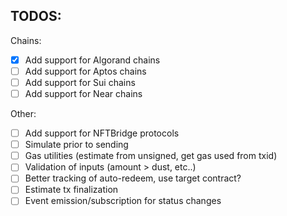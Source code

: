 ## TODOS:

Chains:

- [x] Add support for Algorand chains
- [ ] Add support for Aptos chains
- [ ] Add support for Sui chains
- [ ] Add support for Near chains

Other:

- [ ] Add support for NFTBridge protocols
- [ ] Simulate prior to sending
- [ ] Gas utilities (estimate from unsigned, get gas used from txid)
- [ ] Validation of inputs (amount > dust, etc..)
- [ ] Better tracking of auto-redeem, use target contract?
- [ ] Estimate tx finalization
- [ ] Event emission/subscription for status changes
